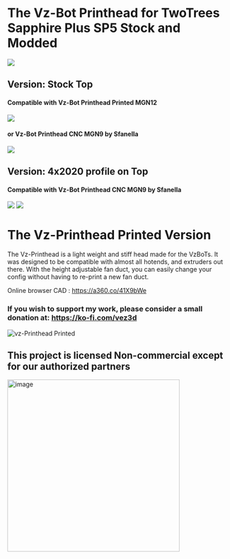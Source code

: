 
# The Vz-Bot Printhead for TwoTrees Sapphire Plus SP5 Stock and Modded

![](https://twotrees3d.com/wp-content/uploads/2023/01/Two-Trees-SP-5-3d-printer-reviews.jpg)

## Version: Stock Top
#### Compatible with Vz-Bot Printhead Printed MGN12

![](https://onedrive.live.com/embed?resid=2A6BE858ABEEB97B%21615345&authkey=%21ACcWkevuUSs0L1U&width=1607&height=776)

#### or Vz-Bot Printhead CNC MGN9 by Sfanella
![](https://onedrive.live.com/embed?resid=2A6BE858ABEEB97B%21615333&authkey=%21AMQTol4phfF4L80&width=1517&height=787)


## Version:  4x2020 profile on Top

#### Compatible with Vz-Bot Printhead CNC MGN9 by Sfanella

![](https://onedrive.live.com/embed?resid=2A6BE858ABEEB97B%21615374&authkey=%21APqznIEqk_5P_HE&width=1216&height=756)
![](https://onedrive.live.com/embed?resid=2A6BE858ABEEB97B%21615380&authkey=%21AFLBbyhYReuWmpQ&width=1308&height=785)



# The Vz-Printhead Printed Version

The Vz-Printhead is a light weight  and stiff head made for the VzBoTs. It was designed to be compatible with almost all hotends,
and extruders out there. With the height adjustable fan duct, you can easily change your config without having to re-print a new fan duct.

Online browser CAD : https://a360.co/41X9bWe

### If you wish to support my work, please consider a small donation at: https://ko-fi.com/vez3d

![vz-Printhead Printed](https://user-images.githubusercontent.com/37383368/212792934-23a15a4c-6bd0-41ab-9c1b-562e4f4d0f15.PNG)

## This project is licensed Non-commercial except for our authorized partners
<img width="389" alt="image" src="https://user-images.githubusercontent.com/37383368/187048918-d388e8f9-8f84-4fd7-b27f-d4f9ee766cb4.png">

